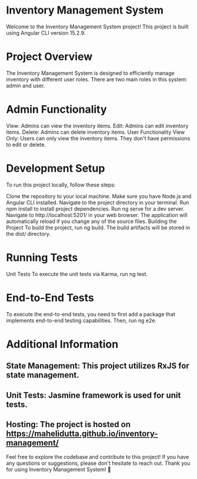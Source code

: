 # Inventory Management System
Welcome to the Inventory Management System project! This project is built using Angular CLI version 15.2.9.

# Project Overview
The Inventory Management System is designed to efficiently manage inventory with different user roles. There are two main roles in this system: admin and user.

# Admin Functionality
View: Admins can view the inventory items.
Edit: Admins can edit inventory items.
Delete: Admins can delete inventory items.
User Functionality
View Only: Users can only view the inventory items. They don't have permissions to edit or delete.

# Development Setup
To run this project locally, follow these steps:

Clone the repository to your local machine.
Make sure you have Node.js and Angular CLI installed.
Navigate to the project directory in your terminal.
Run npm install to install project dependencies.
Run ng serve for a dev server.
Navigate to http://localhost:5201/ in your web browser. The application will automatically reload if you change any of the source files.
Building the Project
To build the project, run ng build. The build artifacts will be stored in the dist/ directory.

# Running Tests
Unit Tests
To execute the unit tests via Karma, run ng test.

# End-to-End Tests
To execute the end-to-end tests, you need to first add a package that implements end-to-end testing capabilities. Then, run ng e2e.

# Additional Information
## State Management: This project utilizes RxJS for state management.
## Unit Tests: Jasmine framework is used for unit tests.
## Hosting: The project is hosted on https://mahelidutta.github.io/inventory-management/

Feel free to explore the codebase and contribute to this project! If you have any questions or suggestions, please don't hesitate to reach out. Thank you for using Inventory Management System! 🚀
